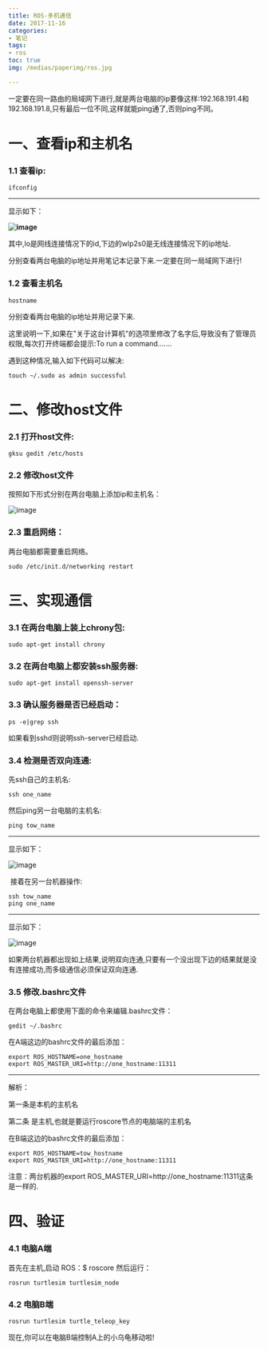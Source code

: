 ```yaml
---
title: ROS-多机通信
date: 2017-11-16
categories:
- 笔记
tags:
- ros
toc: true
img: /medias/paperimg/ros.jpg

---
```


一定要在同一路由的局域网下进行,就是两台电脑的ip要像这样:192.168.191.4和192.168.191.8,只有最后一位不同,这样就能ping通了,否则ping不同。<!--more-->

# **一、查看ip和主机名**

### 1.1 查看ip:

```
ifconfig 
```

-----------------------------------------

显示如下：

**![image](http://upload-images.jianshu.io/upload_images/16115686-84547e3ce5e95efa.png?imageMogr2/auto-orient/strip%7CimageView2/2/w/1240)** 

其中,lo是网线连接情况下的id,下边的wlp2s0是无线连接情况下的ip地址.

分别查看两台电脑的ip地址并用笔记本记录下来.一定要在同一局域网下进行!

### 1.2 查看主机名

```
hostname
```

分别查看两台电脑的ip地址并用记录下来.

这里说明一下,如果在"关于这台计算机"的选项里修改了名字后,导致没有了管理员权限,每次打开终端都会提示:To run a command.......

遇到这种情况,输入如下代码可以解决:

```
touch ~/.sudo as admin successful
```

# 二、修改host文件

### 2.1 打开host文件:

```
gksu gedit /etc/hosts
```

### 2.2 修改host文件

按照如下形式分别在两台电脑上添加ip和主机名：

![image](http://upload-images.jianshu.io/upload_images/16115686-255fed8bbe921163.png?imageMogr2/auto-orient/strip%7CimageView2/2/w/1240)

### 2.3 重启网络：

两台电脑都需要重启网络。

```
sudo /etc/init.d/networking restart  
```

# 三、实现通信

### 3.1 在两台电脑上装上chrony包:

```
sudo apt-get install chrony 
```

### 3.2 在两台电脑上都安装ssh服务器:

```
sudo apt-get install openssh-server 
```

### 3.3 确认服务器是否已经启动：

```
ps -e|grep ssh 
```

如果看到sshd则说明ssh-server已经启动.

### 3.4 检测是否双向连通:

先ssh自己的主机名: 

```
ssh one_name
```
然后ping另一台电脑的主机名:

```
ping tow_name
```

-----------------------------------------

显示如下：

![image](http://upload-images.jianshu.io/upload_images/16115686-d6b1a255cdf4fca4.png?imageMogr2/auto-orient/strip%7CimageView2/2/w/1240) 

 接着在另一台机器操作:

```
ssh tow_name
ping one_name
```

-----------------------------------------

显示如下：

![image](http://upload-images.jianshu.io/upload_images/16115686-724c73415da23128.png?imageMogr2/auto-orient/strip%7CimageView2/2/w/1240)

如果两台机器都出现如上结果,说明双向连通,只要有一个没出现下边的结果就是没有连接成功,而多级通信必须保证双向连通.

### 3.5 修改.bashrc文件

在两台电脑上都使用下面的命令来编辑.bashrc文件：

```
gedit ~/.bashrc
```

在A端这边的bashrc文件的最后添加：

```
export ROS_HOSTNAME=one_hostname  
export ROS_MASTER_URI=http://one_hostname:11311  
```

-----------------------------------------

解析：

第一条是本机的主机名

第二条 是主机,也就是要运行roscore节点的电脑端的主机名

在B端这边的bashrc文件的最后添加：

```
export ROS_HOSTNAME=tow_hostname  
export ROS_MASTER_URI=http://one_hostname:11311 
```

注意：两台机器的export ROS_MASTER_URI=http://one_hostname:11311这条是一样的.

# 四、验证

### 4.1 电脑A端

首先在主机,启动 ROS：$ roscore 然后运行：

```
rosrun turtlesim turtlesim_node
```

### 4.2 电脑B端

```
rosrun turtlesim turtle_teleop_key 
```

现在,你可以在电脑B端控制A上的小乌龟移动啦!
